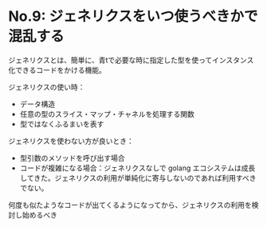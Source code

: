 # No.9: ジェネリクスをいつ使うべきかで混乱する

ジェネリクスとは、簡単に、青tで必要な時に指定した型を使ってインスタンス化できるコードをかける機能。

ジェネリクスの使い時：
* データ構造
* 任意の型のスライス・マップ・チャネルを処理する関数
* 型ではなくふるまいを表す

ジェネリクスを使わない方が良いとき：
* 型引数のメソッドを呼び出す場合
* コードが複雑になる場合：ジェネリクスなしで golang エコシステムは成長してきた。ジェネリクスの利用が単純化に寄与しないのであれば利用すべきでない。

何度も似たようなコードが出てくるようになってから、ジェネリクスの利用を検討し始めるべき
